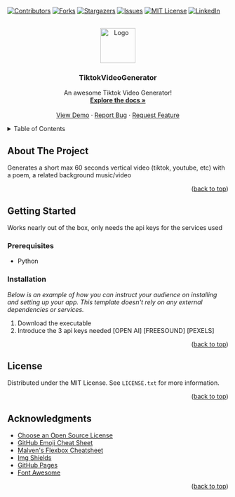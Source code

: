 <!-- Improved compatibility of back to top link: See: https://github.com/NNewtonn/tiktokvideogenerator/pull/73 -->
<a id="readme-top"></a>
<!--
*** Thanks for checking out the Best-README-Template. If you have a suggestion
*** that would make this better, please fork the repo and create a pull request
*** or simply open an issue with the tag "enhancement".
*** Don't forget to give the project a star!
*** Thanks again! Now go create something AMAZING! :D
-->



<!-- PROJECT SHIELDS -->
<!--
*** I'm using markdown "reference style" links for readability.
*** Reference links are enclosed in brackets [ ] instead of parentheses ( ).
*** See the bottom of this document for the declaration of the reference variables
*** for contributors-url, forks-url, etc. This is an optional, concise syntax you may use.
*** https://www.markdownguide.org/basic-syntax/#reference-style-links
-->
[![Contributors][contributors-shield]][contributors-url]
[![Forks][forks-shield]][forks-url]
[![Stargazers][stars-shield]][stars-url]
[![Issues][issues-shield]][issues-url]
[![MIT License][license-shield]][license-url]
[![LinkedIn][linkedin-shield]][linkedin-url]



<!-- PROJECT LOGO -->
<br />
<div align="center">
  <a href="https://github.com/NNewtonn/tiktokvideogenerator">
    <img src="images/logo.png" alt="Logo" width="80" height="80">
  </a>

  <h3 align="center">TiktokVideoGenerator</h3>

  <p align="center">
    An awesome Tiktok Video Generator!
    <br />
    <a href="https://github.com/NNewtonn/tiktokvideogenerator"><strong>Explore the docs »</strong></a>
    <br />
    <br />
    <a href="https://github.com/NNewtonn/tiktokvideogenerator">View Demo</a>
    ·
    <a href="https://github.com/NNewtonn/tiktokvideogenerator/issues/new?labels=bug&template=bug-report---.md">Report Bug</a>
    ·
    <a href="https://github.com/NNewtonn/tiktokvideogenerator/issues/new?labels=enhancement&template=feature-request---.md">Request Feature</a>
  </p>
</div>



<!-- TABLE OF CONTENTS -->
<details>
  <summary>Table of Contents</summary>
  <ol>
    <li>
      <a href="#about-the-project">About The Project</a>
      <ul>
        <li><a href="#built-with">Built With</a></li>
      </ul>
    </li>
    <li>
      <a href="#getting-started">Getting Started</a>
      <ul>
        <li><a href="#prerequisites">Prerequisites</a></li>
        <li><a href="#installation">Installation</a></li>
      </ul>
    </li>
    <li><a href="#usage">Usage</a></li>
    <li><a href="#roadmap">Roadmap</a></li>
    <li><a href="#contributing">Contributing</a></li>
    <li><a href="#license">License</a></li>
    <li><a href="#contact">Contact</a></li>
    <li><a href="#acknowledgments">Acknowledgments</a></li>
  </ol>
</details>



<!-- ABOUT THE PROJECT -->
## About The Project

Generates a short max 60 seconds vertical video (tiktok, youtube, etc) with a poem, a related background music/video

<p align="right">(<a href="#readme-top">back to top</a>)</p>



<!-- GETTING STARTED -->
## Getting Started
Works nearly out of the box, only needs the api keys for the services used

### Prerequisites


* Python


### Installation

_Below is an example of how you can instruct your audience on installing and setting up your app. This template doesn't rely on any external dependencies or services._

1. Download the executable
2. Introduce the 3 api keys needed [OPEN AI] [FREESOUND] [PEXELS]
  
<p align="right">(<a href="#readme-top">back to top</a>)</p>



<!-- LICENSE -->
## License

Distributed under the MIT License. See `LICENSE.txt` for more information.

<p align="right">(<a href="#readme-top">back to top</a>)</p>



<!-- ACKNOWLEDGMENTS -->
## Acknowledgments

* [Choose an Open Source License](https://choosealicense.com)
* [GitHub Emoji Cheat Sheet](https://www.webpagefx.com/tools/emoji-cheat-sheet)
* [Malven's Flexbox Cheatsheet](https://flexbox.malven.co/)
* [Img Shields](https://shields.io)
* [GitHub Pages](https://pages.github.com)
* [Font Awesome](https://fontawesome.com)

<p align="right">(<a href="#readme-top">back to top</a>)</p>



<!-- MARKDOWN LINKS & IMAGES -->
<!-- https://www.markdownguide.org/basic-syntax/#reference-style-links -->
[contributors-shield]: https://img.shields.io/github/contributors/NNewtonn/tiktokvideogenerator.svg?style=for-the-badge
[contributors-url]: https://github.com/NNewtonn/tiktokvideogenerator/graphs/contributors
[forks-shield]: https://img.shields.io/github/forks/NNewtonn/tiktokvideogenerator.svg?style=for-the-badge
[forks-url]: https://github.com/NNewtonn/tiktokvideogenerator/network/members
[stars-shield]: https://img.shields.io/github/stars/NNewtonn/tiktokvideogenerator.svg?style=for-the-badge
[stars-url]: https://github.com/NNewtonn/tiktokvideogenerator/stargazers
[issues-shield]: https://img.shields.io/github/issues/NNewtonn/tiktokvideogenerator.svg?style=for-the-badge
[issues-url]: https://github.com/NNewtonn/tiktokvideogenerator/issues
[license-shield]: https://img.shields.io/github/license/NNewtonn/tiktokvideogenerator.svg?style=for-the-badge
[license-url]: https://github.com/NNewtonn/tiktokvideogenerator/blob/master/LICENSE.txt
[linkedin-shield]: https://img.shields.io/badge/-LinkedIn-black.svg?style=for-the-badge&logo=linkedin&colorB=555
[linkedin-url]: https://www.linkedin.com/in/guillaume-banyuls
[product-screenshot]: images/screenshot.png
[Next.js]: https://img.shields.io/badge/next.js-000000?style=for-the-badge&logo=nextdotjs&logoColor=white
[Next-url]: https://nextjs.org/
[React.js]: https://img.shields.io/badge/React-20232A?style=for-the-badge&logo=react&logoColor=61DAFB
[React-url]: https://reactjs.org/
[Vue.js]: https://img.shields.io/badge/Vue.js-35495E?style=for-the-badge&logo=vuedotjs&logoColor=4FC08D
[Vue-url]: https://vuejs.org/
[Angular.io]: https://img.shields.io/badge/Angular-DD0031?style=for-the-badge&logo=angular&logoColor=white
[Angular-url]: https://angular.io/
[Svelte.dev]: https://img.shields.io/badge/Svelte-4A4A55?style=for-the-badge&logo=svelte&logoColor=FF3E00
[Svelte-url]: https://svelte.dev/
[Laravel.com]: https://img.shields.io/badge/Laravel-FF2D20?style=for-the-badge&logo=laravel&logoColor=white
[Laravel-url]: https://laravel.com
[Bootstrap.com]: https://img.shields.io/badge/Bootstrap-563D7C?style=for-the-badge&logo=bootstrap&logoColor=white
[Bootstrap-url]: https://getbootstrap.com
[JQuery.com]: https://img.shields.io/badge/jQuery-0769AD?style=for-the-badge&logo=jquery&logoColor=white
[JQuery-url]: https://jquery.com 
